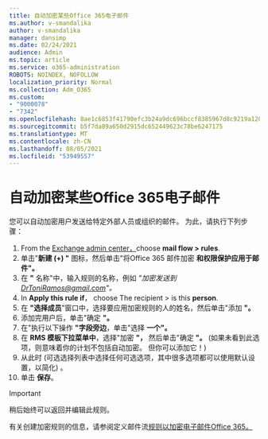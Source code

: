 ```yaml
---
title: 自动加密某些Office 365电子邮件
ms.author: v-smandalika
author: v-smandalika
manager: dansimp
ms.date: 02/24/2021
audience: Admin
ms.topic: article
ms.service: o365-administration
ROBOTS: NOINDEX, NOFOLLOW
localization_priority: Normal
ms.collection: Adm_O365
ms.custom:
- "9000078"
- "7342"
ms.openlocfilehash: 8ae1c6853f41790efc3b24a9dc696bccf8385967d8c9219a1200e287e6ce32a1
ms.sourcegitcommit: b5f7da89a650d2915dc652449623c78be6247175
ms.translationtype: MT
ms.contentlocale: zh-CN
ms.lasthandoff: 08/05/2021
ms.locfileid: "53949557"
---
```

# <a name="automatically-encrypt-certain-office-365-email-messages"></a>自动加密某些Office 365电子邮件

您可以自动加密用户发送给特定外部人员或组织的邮件。 为此，请执行下列步骤：

1. From the [Exchange admin center，](https://outlook.office365.com/ecp/)choose **mail flow > rules**. 
2. 单击"**新建 (+) "** 图标，然后单击"将Office 365 邮件加密 **和权限保护应用于邮件"。**
3. 在 **"** 名称"中，输入规则的名称，例如 *"加密发送到 DrToniRamos@gmail.com"。*
4. In **Apply this rule if**， choose The recipient > is this **person**. 
5. 在 **"选择成员**"窗口中，选择要应用加密规则的人的姓名，然后单击"添加 **"。** 
6. 添加完用户后，单击"确定 **"。**
7. 在"执行以下操作 **"字段旁边**，单击"选择 **一个"。** 
8. 在 **RMS 模板下拉菜单中**，选择"加密 **"，** 然后单击"确定 **"。**  (如果未看到此选项，则意味着你的计划不包括自动加密。 但你可以添加它！) 
9. 从此时 (可选选择列表中选择任何可选选项，其中很多选项都可以使用默认设置，以简化) 。
10. 单击 **保存**。

> [!IMPORTANT]
> 稍后始终可以返回并编辑此规则。

有关创建加密规则的信息，请参阅定义邮件流[规则以加密电子邮件Office 365。](https://docs.microsoft.com/microsoft-365/compliance/define-mail-flow-rules-to-encrypt-email)

